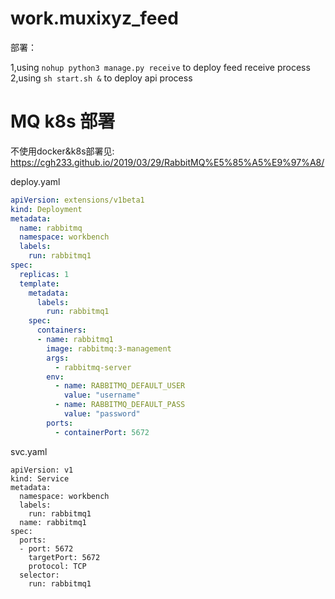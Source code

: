 # work.muxixyz_feed

部署：

1,using `nohup python3 manage.py receive` to deploy feed receive process <br>
2,using `sh start.sh &` to deploy api process <br>


# MQ k8s 部署

不使用docker&k8s部署见: https://cgh233.github.io/2019/03/29/RabbitMQ%E5%85%A5%E9%97%A8/ 


deploy.yaml

```yaml
apiVersion: extensions/v1beta1
kind: Deployment
metadata:
  name: rabbitmq
  namespace: workbench
  labels:
    run: rabbitmq1
spec:
  replicas: 1
  template:
    metadata:
      labels:
        run: rabbitmq1
    spec:
      containers:
      - name: rabbitmq1
        image: rabbitmq:3-management
        args:
          - rabbitmq-server
        env:
          - name: RABBITMQ_DEFAULT_USER
            value: "username"
          - name: RABBITMQ_DEFAULT_PASS
            value: "password"
        ports:
          - containerPort: 5672
```

svc.yaml 

```
apiVersion: v1
kind: Service
metadata:
  namespace: workbench
  labels:
    run: rabbitmq1
  name: rabbitmq1
spec:
  ports:
  - port: 5672
    targetPort: 5672
    protocol: TCP
  selector:
    run: rabbitmq1
```
